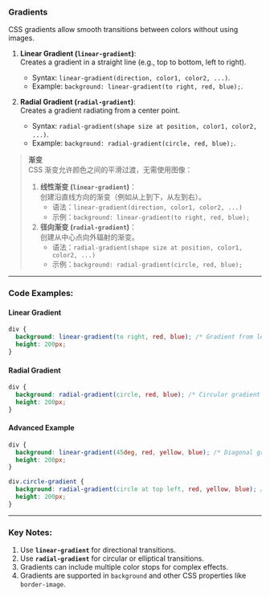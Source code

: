 ### Gradients  

CSS gradients allow smooth transitions between colors without using images.  

1. **Linear Gradient (`linear-gradient`)**:  
   Creates a gradient in a straight line (e.g., top to bottom, left to right).  
   - Syntax: `linear-gradient(direction, color1, color2, ...)`.  
   - Example: `background: linear-gradient(to right, red, blue);`.  

2. **Radial Gradient (`radial-gradient`)**:  
   Creates a gradient radiating from a center point.  
   - Syntax: `radial-gradient(shape size at position, color1, color2, ...)`.  
   - Example: `background: radial-gradient(circle, red, blue);`.  

> **渐变**  
> CSS 渐变允许颜色之间的平滑过渡，无需使用图像：  
> 1. **线性渐变 (`linear-gradient`)**：  
>    创建沿直线方向的渐变（例如从上到下，从左到右）。  
>    - 语法：`linear-gradient(direction, color1, color2, ...)`  
>    - 示例：`background: linear-gradient(to right, red, blue);`  
> 2. **径向渐变 (`radial-gradient`)**：  
>    创建从中心点向外辐射的渐变。  
>    - 语法：`radial-gradient(shape size at position, color1, color2, ...)`  
>    - 示例：`background: radial-gradient(circle, red, blue);`  

---

### Code Examples:

#### **Linear Gradient**
```css
div {
  background: linear-gradient(to right, red, blue); /* Gradient from left to right */
  height: 200px;
}
```

#### **Radial Gradient**
```css
div {
  background: radial-gradient(circle, red, blue); /* Circular gradient from center */
  height: 200px;
}
```

#### **Advanced Example**
```css
div {
  background: linear-gradient(45deg, red, yellow, blue); /* Diagonal gradient */
  height: 200px;
}

div.circle-gradient {
  background: radial-gradient(circle at top left, red, yellow, blue); /* Gradient radiating from top-left */
  height: 200px;
}
```

---

### Key Notes:  
1. Use **`linear-gradient`** for directional transitions.  
2. Use **`radial-gradient`** for circular or elliptical transitions.  
3. Gradients can include multiple color stops for complex effects.  
4. Gradients are supported in `background` and other CSS properties like `border-image`.